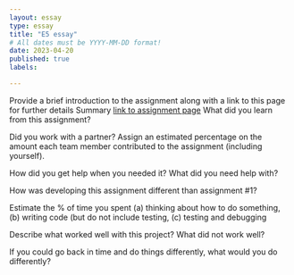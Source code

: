 ```yaml
---
layout: essay
type: essay
title: "E5 essay"
# All dates must be YYYY-MM-DD format!
date: 2023-04-20
published: true
labels:

---
```

Provide a brief introduction to the assignment along with a link to this page for further details
<p2>Summary</p2> <a href="https://dport96.github.io/ITM352/morea/150.Assignment2/experience-Assignment2_retrospective.html">link to assignment page</a>
What did you learn from this assignment?

Did you work with a partner? Assign an estimated percentage on the amount each team member contributed to the assignment (including yourself).

How did you get help when you needed it? What did you need help with?

How was developing this assignment different than assignment #1?

Estimate the % of time you spent (a) thinking about how to do something, (b) writing code (but do not include testing, (c) testing and debugging

Describe what worked well with this project? What did not work well?

If you could go back in time and do things differently, what would you do differently?
